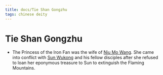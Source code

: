 ```yaml
---
title: docs/Tie Shan Gongzhu
tags: chinese deity
---
```


# Tie Shan Gongzhu 
- The Princess of the Iron Fan was the wife of [Niu Mo Wang](Niu%20Mo%20Wang.md). She came into conflict with [Sun Wukong](Sun%20Wukong.md) and his fellow disciples after she refused to loan her eponymous treasure to Sun to extinguish the Flaming Mountains.
